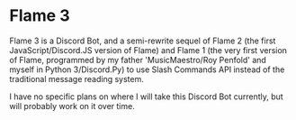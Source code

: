 # Flame 3
Flame 3 is a Discord Bot, and a semi-rewrite sequel of Flame 2 (the first JavaScript/Discord.JS version of Flame) and Flame 1 (the very first version of Flame, programmed by my father 'MusicMaestro/Roy Penfold' and myself in Python 3/Discord.Py) to use Slash Commands API instead of the traditional message reading system.

I have no specific plans on where I will take this Discord Bot currently, but will probably work on it over time.